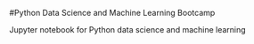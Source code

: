 #Python Data Science and Machine Learning Bootcamp

Jupyter notebook for Python data science and machine learning

